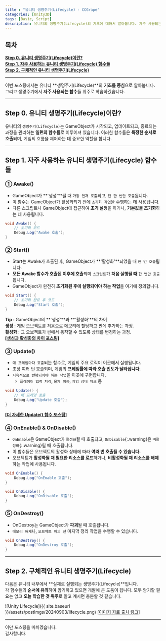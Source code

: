 ```yaml
---
title : "유니티 생명주기(Lifecycle) - CCGrape"
categories: [Unity3D]
tags: [Basic, Script]
description: 유니티의 생명주기(Lifecycle)의 기초에 대해서 알아봅니다. 자주 사용되는 함수들의 특징과 활용 방법에 대해서 알아봅니다.
---
```


## 목차
**[Step 0. 유니티 생명주기(Lifecycle)이란?](#step-0-유니티-생명주기lifecycle이란)**<br/>
**[Step 1. 자주 사용하는 유니티 생명주기(Lifecycle) 함수들](#step-1-자주-사용하는-유니티-생명주기lifecycle-함수들)**<br/>
**[Step 2. 구체적인 유니티 생명주기(Lifecycle)](#step-2-구체적인-유니티-생명주기lifecycle)**<br/>

---
이번 포스팅에서는 유니티 **생명주기(Lifecycle)**의 **기초를 중심**으로 알아봅니다.      
그리고 생명주기에서 **자주 사용되는 함수**들 위주로 학습하겠습니다.

---
## Step 0. 유니티 생명주기(Lifecycle)이란?

유니티의 `생명주기(Lifecycle)`는 GameObject가 시작되고, 업데이트되고, 종료되는 과정을 관리하는 **일련의 함수들**로 이루어져 있습니다. 
이러한 함수들은 **특정한 순서로 호출**되며, 게임의 흐름을 제어하는 데 중요한 역할을 합니다.

---
## Step 1. 자주 사용하는 유니티 생명주기(Lifecycle) 함수들

### ① Awake()

- GameObject가 **'생성'**될 때 `가장 먼저 호출`되고, `단 한 번만 호출`됩니다.     
- 이 함수는 GameObject가 활성화되기 전에 `초기화 작업`을 수행하는 데 사용됩니다.
- 다른 스크립트나 GameObject에 접근하여 **초기 설정**을 하거나, **기본값을 초기화**하는 데 사용됩니다.

```cs
void Awake() {
    // 초기화 코드
    Debug.Log("Awake 호출");
}
```

### ② Start()

- Start는 Awake가 호출된 후, GameObject가 **'활성화'**되었을 때 `한 번 호출`됩니다.
- **모든 Awake 함수가 호출된 이후에 호출**되며 `스크립트`가 **처음 실행될 때** `한 번만 호출`됩니다.
- GameObject가 완전히 **초기화된 후에 실행되어야 하는 작업**을 여기에 정의합니다.

```cs
void Start() {
    // 초기화 완료 후 코드
    Debug.Log("Start 호출");
}
```

**Tip** : GameObject의 **'생성'**과 **'활성화'**의 차이   
**생성** : 게임 오브젝트를 처음으로 메모리에 할당하고 씬에 추가하는 과정.   
**활성화** : 그 오브젝트가 씬에서 동작할 수 있도록 상태를 변경하는 과정.    
<i class="far fa-hand-point-right"></i>
[**[생성과 활성화의 차이 포스팅]**](https://cottoncandygrape.github.io/posts/Unity-Instantiation-vs-Activation/)


### ③ Update()

- `매 프레임마다 호출`되는 함수로, 게임의 주요 로직이 이곳에서 실행됩니다.
- 초당 여러 번 호출되며, 게임의 **프레임률에 따라 호출 빈도가 달라집니다.**
- `지속적으로 반복되어야 하는 작업`을 이곳에 구현합니다.
    - `플레이어 입력 처리`, `물체 이동`, `게임 상태 체크` 등 

```cs
void Update() {
    // 매 프레임 호출
    Debug.Log("Update 호출");
}
```
<i class="far fa-hand-point-right"></i>
[**[더 자세한 Update() 함수 포스팅]**](https://cottoncandygrape.github.io/posts/Unity-object-translate(feat.Update())/)


### ④ OnEnable() & OnDisable()

- `OnEnable`은 GameObject가 `활성화`될 때 호출되고, `OnDisable`{:.warning}은 `비활성화`{:.warning}될 때 호출됩니다.
- 이 함수들은 오브젝트의 활성화 상태에 따라 **여러 번 호출될 수 있습니다.**
- 오브젝트가 **활성화될 때 필요한 리소스를 로드**하거나, **비활성화될 때 리소스를 해제**하는 작업에 사용됩니다.

```cs
void OnEnable() {
    Debug.Log("OnEnable 호출");
}

void OnDisable() {
    Debug.Log("OnDisable 호출");
}
```

### ⑤ OnDestroy()

- OnDestroy는 GameObject가 **파괴**될 때 호출됩니다.
- `메모리 해제`나, `오브젝트 파괴 전` 마지막 정리 작업을 수행할 수 있습니다.

```cs
void OnDestroy() {
    Debug.Log("OnDestroy 호출");
}
```

---
## Step 2. 구체적인 유니티 생명주기(Lifecycle)

다음은 유니티 내부에서 **실제로 실행되는 생명주기(Lifecycle)**입니다.     
각 함수들의 **순서에 유의**하여 암기하고 있으면 개발에 큰 도움이 됩니다. 
모두 암기할 필요는 없고 **오늘 학습한 것 위주**로 알고 계시면 충분할 것 같습니다.

![Unity Lifecycle]({{ site.baseurl }}/assets/postImgs/20240903/lifecycle.png)
[[이미지 자료 출처 링크]](https://docs.unity3d.com/kr/2021.3/Manual/ExecutionOrder.html)

---
이만 포스팅을 마치겠습니다.     
감사합니다.